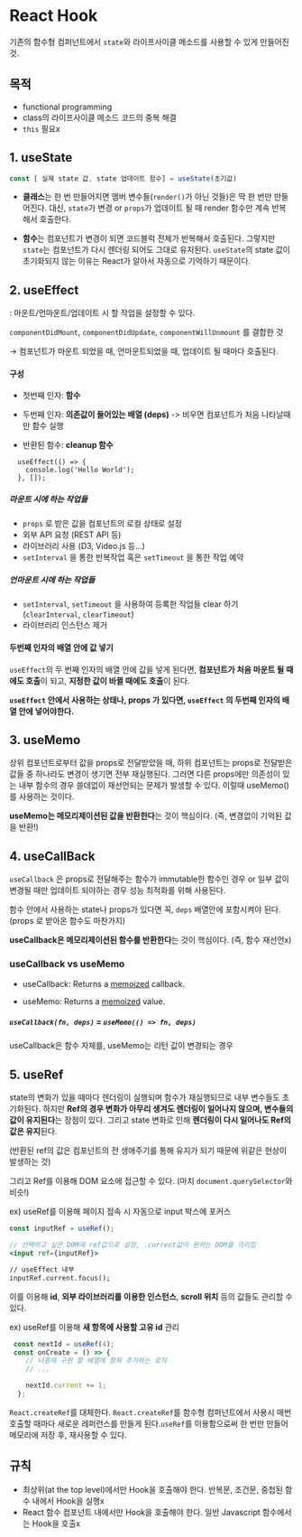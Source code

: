 # React Hook

기존의 함수형 컴퍼넌트에서 `state`와 라이프사이클 메소드를 사용할 수 있게 만들어진 것.



## 목적

- functional programming
- class의 라이프사이클 메소드 코드의 중복 해결
- `this` 필요x



## 1. useState

```jsx
const [ 실제 state 값, state 업데이트 함수] = useState(초기값)
```

- **클래스**는 한 번 만들어지면 멤버 변수들(`render()`가 아닌 것들)은 딱 한 번만 만들어진다. 대신, `state`가 변경 or `props`가 업데이트 될 때 render 함수만 계속 반복해서 호출한다.

- **함수**는 컴포넌트가 변경이 되면 코드블럭 전체가 반복해서 호출된다. 그렇지만 `state`는 컴포넌트가 다시 렌더링 되어도 그대로 유지된다. `useState`의 state 값이 초기화되지 않는 이유는 React가 알아서 자동으로 기억하기 때문이다.



## 2. useEffect

: 마운트/언마운트/업데이트 시 할 작업을 설정할 수 있다.

`componentDidMount`, `componentDidUpdate`, `componentWillUnmount` 를 결합한 것

→ 컴포넌트가 마운트 되었을 때, 언마운트되었을 때, 업데이트 될 때마다 호출된다.



#### 구성

- 첫번째 인자: **함수**

- 두번째 인자: **의존값이 들어있는 배열 (deps)** -> 비우면 컴포넌트가 처음 나타날때만 함수 실행

- 반환된 함수: **cleanup 함수**

```
  useEffect(() => {
    console.log('Hello World');
  }, []);
```



##### 마운트 시에 하는 작업들

- `props` 로 받은 값을 컴포넌트의 로컬 상태로 설정
- 외부 API 요청 (REST API 등)
- 라이브러리 사용 (D3, Video.js 등...)
- `setInterval` 을 통한 반복작업 혹은 `setTimeout` 을 통한 작업 예약



##### 언마운트 시에 하는 작업들

- `setInterval`, `setTimeout` 을 사용하여 등록한 작업들 clear 하기 (`clearInterval`, `clearTimeout`)
- 라이브러리 인스턴스 제거



#### 두번째 인자의 배열 안에 값 넣기

`useEffect`의 두 번째 인자의 배열 안에 값을 넣게 된다면, **컴포넌트가 처음 마운트 될 때에도 호출**이 되고, **지정한 값이 바뀔 때에도 호출**이 된다.

**`useEffect` 안에서 사용하는 상태나, props 가 있다면, `useEffect` 의 두번째 인자의 배열 안에 넣어야한다.**



## 3. useMemo

상위 컴포넌트로부터 값을 props로 전달받았을 때, 하위 컴포넌트는 props로 전달받은 값들 중 하나라도 변경이 생기면 전부 재실행된다. 그러면 다른 props에만 의존성이 있는 내부 함수의 경우 쓸데없이 재선언되는 문제가 발생할 수 있다. 이럴때 useMemo()를 사용하는 것이다.

**useMemo는 메모리제이션된 값을 반환한다**는 것이 핵심이다. (즉, 변경없이 기억된 값을 반환!)



## 4. useCallBack

`useCallback` 은 props로 전달해주는 함수가 immutable한 함수인 경우 or 일부 값이 변경될 때만 업데이트 되야하는 경우 성능 최적화를 위해 사용된다.

함수 안에서 사용하는 state나 props가 있다면 꼭, `deps` 배열안에 포함시켜야 된다. (props 로 받아온 함수도 마찬가지)

**useCallback은 메모리제이션된 함수를 반환한다**는 것이 핵심이다. (즉, 함수 재선언x)



### useCallback vs useMemo

- useCallback: Returns a [memoized](https://en.wikipedia.org/wiki/Memoization) callback.

- useMemo: Returns a [memoized](https://en.wikipedia.org/wiki/Memoization) value.

##### `useCallback(fn, deps)` = `useMemo(() => fn, deps)`

useCallback은 함수 자체를, useMemo는 리턴 값이 변경되는 경우



## 5. useRef

state의 변화가 있을 때마다 렌더링이 실행되며 함수가 재실행되므로 내부 변수들도 초기화된다. 하지만 **Ref의 경우 변화가 아무리 생겨도 렌더링이 일어나지 않으며, 변수들의 값이 유지된다**는 장점이 있다. 그리고 state 변화로 인해 **렌더링이 다시 일어나도 Ref의 값은 유지**된다. 

(반환된 ref의 값은 컴포넌트의 전 생애주기를 통해 유지가 되기 때문에 위같은 현상이 발생하는 것) 

그리고 Ref를 이용해 DOM 요소에 접근할 수 있다. (마치 `document.querySelector`와 비슷!)



ex) useRef를 이용해 페이지 접속 시 자동으로 input 박스에 포커스

```jsx
const inputRef = useRef();

// 선택하고 싶은 DOM에 ref값으로 설정, .current값이 원하는 DOM을 가리킴
<input ref={inputRef}>

// useEffect 내부
inputRef.current.focus(); 
```



이를 이용해 **id**, **외부 라이브러리를 이용한 인스턴스**, **scroll 위치** 등의 값들도 관리할 수 있다.

 ex) useRef를 이용해 **새 항목에 사용할 고유 id** 관리

```js
 const nextId = useRef(4);
 const onCreate = () => {
    // 나중에 구현 할 배열에 항목 추가하는 로직
    // ...

    nextId.current += 1;
  };
```



`React.createRef`를 대체한다. `React.createRef`를 함수형 컴퍼넌트에서 사용시 매번 호출할 때마다 새로운 레퍼런스를 만들게 된다.`useRef`를 이용함으로써 한 번만 만들어 메모리에 저장 후, 재사용할 수 있다.



## 규칙

- 최상위(at the top level)에서만 Hook을 호출해야 한다. 반복문, 조건문, 중첩된 함수 내에서 Hook을 실행x
- React 함수 컴포넌트 내에서만 Hook을 호출해야 한다. 일반 Javascript 함수에서는 Hook을 호출x